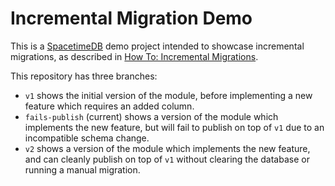 # Incremental Migration Demo

This is a [SpacetimeDB](https://spacetimedb.com/) demo project intended to showcase incremental migrations, as described in [How To: Incremental Migrations](https://spacetimedb.com/docs/how-to/incremental-migrations).

This repository has three branches:

- `v1` shows the initial version of the module, before implementing a new feature which requires an added column.
- `fails-publish` (current) shows a version of the module which implements the new feature, but will fail to publish on top of `v1` due to an incompatible schema change.
- `v2` shows a version of the module which implements the new feature, and can cleanly publish on top of `v1` without clearing the database or running a manual migration.
